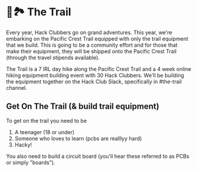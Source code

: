 # 🥾🏞️ The Trail

Every year, Hack Clubbers go on grand adventures. This year, we're embarking on the Pacific Crest Trail equipped with only the trail equipment that we build. This is going to be a community effort and for those that make their equipment, they will be shipped onto the Pacific Crest Trail (through the travel stipends available). 

The Trail is a 7 IRL day hike along the Pacific Crest Trail and a 4 week online hiking equipment building event with 30 Hack Clubbers. We'll be building the equipment together on the Hack Club Slack, specifically in #the-trail channel.

## Get On The Trail (& build trail equipment)

To get on the trail you need to be 
1. A teenager (18 or under) 
2. Someone who loves to learn (pcbs are realllyy hard)
3. Hacky!

You also need to build a circuit board (you'll hear these referred to as PCBs or simply "boards").

